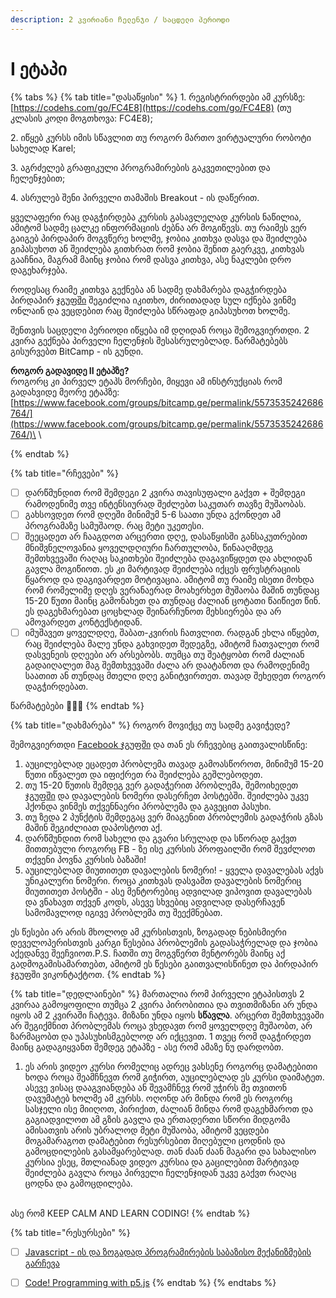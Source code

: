```yaml
---
description: 2 კვირიანი ჩელენჯი / საცდელი პერიოდი
---
```


# I ეტაპი

{% tabs %}
{% tab title="დასაწყისი" %}
1\. რეგისტრირდები ამ კურსზე: [https://codehs.com/go/FC4E8](https://codehs.com/go/FC4E8) (თუ კლასის კოდი მოგთხოვა: FC4E8);

2\. იწყებ კურსს იმის სწავლით თუ როგორ მართო ვირტუალური რობოტი სახელად Karel;

3\. აგრძელებ გრაფიკული პროგრამირების გაკვეთილებით და ჩელენჯებით;

4\. ასრულებ შენი პირველი თამაშის Breakout - ის დაწერით.

ყველაფერი რაც დაგჭირდება კურსის გასავლელად კურსის ნაწილია, ამიტომ სადმე ცალკე ინფორმაციის ძებნა არ მოგიწევს. თუ რაიმეს ვერ გაიგებ პირდაპირ მოგვწერე ხოლმე, ჯობია კითხვა დასვა და შეიძლება გიპასუხოთ ან შეიძლება გითხრათ რომ ჯობია შენით გაერკვე, კითხვას გააჩნია, მაგრამ მაინც ჯობია რომ დასვა კითხვა, ასე ნაკლები დრო დაგეხარჯება.&#x20;

როდესაც რაიმე კითხვა გექნება ან სადმე დახმარება დაგჭირდება პირდაპირ [ჯგუფში](https://www.facebook.com/groups/3969683209738650/) შეგიძლია იკითხო, ძირითადად სულ იქნება ვინმე ონლაინ და ვეცდებით რაც შეიძლება სწრაფად გიპასუხოთ ხოლმე.&#x20;

შენთვის საცდელი პერიოდი იწყება იმ დღიდან როცა შემოგვიერთდი. 2 კვირა გექნება პირველი ჩელენჯის შესასრულებლად. წარმატებებს გისურვებთ BitCamp - ის გუნდი.

**როგორ გადავიდე II ეტაპზე?**\
როგორც კი პირველ ეტაპს მორჩები, მიყევი ამ ინსტრუქციას რომ გადახვიდე მეორე ეტაპზე: [https://www.facebook.com/groups/bitcamp.ge/permalink/5573535242686764/](https://www.facebook.com/groups/bitcamp.ge/permalink/5573535242686764/)\
\

{% endtab %}

{% tab title="რჩევები" %}


* [ ] დარწმუნდით რომ შემდეგი 2 კვირა თავისუფალი გაქვთ + შემდეგი რამოდენიმე თვე ინტენსიურად შეძლებთ საკუთარ თავზე მუშაობას.
* [ ] გახსოვდეთ რომ დღეში მინიმუმ 5-6 საათი უნდა გქონდეთ ამ პროგრამაზე სამუშაოდ. რაც მეტი უკეთესი.
* [ ] შეეცადეთ არ ჩააგდოთ არცერთი დღე, დასაწყისში განსაკუთრებით მნიშვნელოვანია ყოველდღიური ჩართულობა, წინააღმდეგ შემთხვევაში რაღაც საკითხები შეიძლება დაგავიწყდეთ და ახლიდან გავლა მოგიწიოთ. ეს კი მარტივად შეიძლება იქცეს ფრუსტრაციის წყაროდ და დაგივარდეთ მოტივაცია. ამიტომ თუ რაიმე ისეთი მოხდა რომ რომელიმე დღეს ვერანაერად მოახერხეთ მუშაობა მაშინ თუნდაც 15-20 წუთი მაინც გამონახეთ და თუნდაც ძალიან ცოტათი წაიწიეთ წინ. ეს დაგეხმარებათ ცოცხლად შეინარჩუნოთ მეხსიერება და არ ამოვარდეთ კონტექსტიდან.
* [ ] იმუშავეთ ყოველდღე, შაბათ-კვირის ჩათვლით. რადგან ეხლა იწყებთ, რაც შეიძლება მალე უნდა გახვიდეთ შედეგზე, ამიტომ ჩათვალეთ რომ დასვენეის დღეები არ არსებობს. თუმცა თუ შეატყობთ რომ ძალიან გადაიღალეთ მაგ შემთხვევაში ძალა არ დაატანოთ და რამოდენიმე საათით ან თუნდაც მთელი დღე განიტვირთეთ. თავად შეხედეთ როგორ დაგჭირდებათ.

წარმატებები 🚀🚀🚀
{% endtab %}

{% tab title="დახმარება" %}
როგორ მოვიქცე თუ სადმე გავიჭედე?&#x20;

შემოგვიერთდი [Facebook ჯგუფში](https://www.facebook.com/groups/3969683209738650/) და თან ეს რჩევებიც გაითვალისწინე:

1. აუცილებლად ეცადეთ პრობლემა თავად გამოასწოროთ, მინიმუმ 15-20 წუთი იწვალეთ და იფიქრეთ რა შეიძლება გეშლებოდეთ.
2. თუ 15-20 წუთის შემდეგ ვერ გადაჭერით პრობლემა, შემოიხედეთ [ჯგუფში](https://www.facebook.com/groups/3969683209738650/) და დავალების ნომერი დასერჩეთ პოსტებში. შეიძლება უკვე ჰქონდა ვინმეს თქვენნაერი პრობლემა და გავეცით პასუხი.
3. თუ ზედა 2 პუნქტის შემდეგაც ვერ მიაგენით პრობლემის გადაჭრის გზას მაშინ შეგიძლიათ დაპოსტოთ აქ.
4. დარწმუნდით რომ სახელი და გვარი სრულად და სწორად გაქვთ მითთებული როგორც FB - ზე ისე კურსის პროფაილში რომ შევძლოთ თქვენი პოვნა კურსის ბაზაში!
5. აუცილებლად მიუთითეთ დავალების ნომერი! - ყველა დავალებას აქვს უნიკალური ნომერი. როცა კითხვას დასვამთ დავალების ნომერიც მიუთითეთ პოსტში - ასე მენტორებიც ადვილად ვიპოვით დავალებას და ვნახავთ თქვენ კოდს, ასევე სხვებიც ადვილად დასერჩავენ სამომავლოდ იგივე პრობლემა თუ შეექმნებათ.

ეს წესები არ არის მხოლოდ ამ კურსისთვის, ზოგადად ნებისმიერი დეველოპერისთვის კარგი წესებია პრობლემის გადასაჭრელად და ჯობია აქედანვე შეეჩვიოთ.P.S. ჩათში თუ მოგვწერთ მენტორებს მაინც აქ გადმოგამისამართებთ, ამიტომ ეს წესები გაითვალისწინეთ და პირდაპირ ჯგუფში ვიკონტაქტოთ.
{% endtab %}

{% tab title="დედლაინები" %}
მართალია რომ პირველი ეტაპისთვს 2 კვირაა გამოყოფილი თუმცა 2 კვირა პირობითია და თვითმიზანი არ უნდა იყოს ამ 2 კვირაში ჩატევა. მიზანი უნდა იყოს **სწავლა**. არცერთ შემთხვევაში არ შეგიქმნით პრობლემას როცა ვხედავთ რომ ყოველდღე მუშაობთ, არ ზარმაცობთ და უპასუხისმგებლოდ არ იქცევით. 1 თვეც რომ დაგჭირდეთ მაინც გადაგიყვანთ შემდეგ ეტაპზე - ასე რომ ამაზე ნუ დარდობთ.



1. &#x20;ეს არის ვიდეო კურსი რომელიც ადრეც ვახსენე როგორც დამატებითი  ხოდა როცა შეამჩნევთ რომ გიჭირთ, აუცილებლად ეს კურსი დაიმატეთ. ასევე ვისაც დააგვიანდება ან შევამჩნევ რომ უჭირს მე თვითონ დავუმატებ ხოლმე ამ კურსს. ოღონდ არ მინდა რომ ეს როგორც სასჯელი ისე მიიღოთ, პირიქით, ძალიან მინდა რომ დაგეხმაროთ და გაგიადვილოთ ამ გზის გავლა და ერთადერთი სწორი მიდგომა ამისათვის არის უბრალოდ მეტი მუშაობა, ამიტომ ვეცდები მოგამარაგოთ დამატებით რესურსებით მიღებული ცოდნის და გამოცდილების გასამყარებლად. თან ძაან ძაან მაგარი და სახალისო კურსია ესეც, მთლიანად ვიდეო კურსია და გაცილებით მარტივად შეიძლება გავლა როცა პირველი ჩელენჯიდან უკვე გაქვთ რაღაც ცოდნა და გამოცდილება.

\
ასე რომ KEEP CALM AND LEARN CODING!
{% endtab %}

{% tab title="რესურსები" %}
* [ ] [Javascript - ის და ზოგადად პროგრამირების საბაზისო მექანიზმების გარჩევა](https://www.youtube.com/watch?v=83KFSsTJSNQ)
* [ ] [Code! Programming with p5.js](https://www.youtube.com/playlist?list=PLRqwX-V7Uu6Zy51Q-x9tMWIv9cueOFTFA)
{% endtab %}
{% endtabs %}





